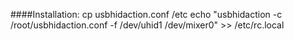 ####Installation:
	cp usbhidaction.conf /etc
	echo "usbhidaction -c /root/usbhidaction.conf -f /dev/uhid1 /dev/mixer0" >> /etc/rc.local
